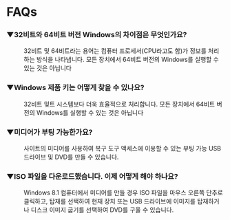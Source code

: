 <h1>FAQs</h1>
<dl id="faq">
  <dt><h3><span>▼</span>32비트와 64비트 버전 Windows의 차이점은 무엇인가요?</h3></dt>
  <dd>
    32비트 및 64비트라는 용어는 컴퓨터 프로세서(CPU라고도 함)가 정보를 처리하는 방식을 나타냅니다. 모든 장치에서 64비트 버전의 Windows를 실행할 수 있는 것은 아닙니다
  </dd>
  <dt><h3><span>▼</span>Windows 제품 키는 어떻게 찾을 수 있나요?</h3></dt>
  <dd>
    32비트 및트 시스템보다 더욱 효율적으로 처리합니다. 모든 장치에서 64비트 버전의 Windows를 실행할 수 있는 것은 아닙니다
  </dd>
  <dt><h3><span>▼</span>미디어가 부팅 가능한가요?</h3></dt>
  <dd>
    사이트의 미디어를 사용하여 복구 도구 액세스에 이용할 수 있는 부팅 가능 USB 드라이브 및 DVD를 만들 수 있습니다.
  </dd>
  <dt><h3><span>▼</span>ISO 파일을 다운로드했습니다. 이제 어떻게 해야 하나요?</h3></dt>
  <dd>
    Windows 8.1 컴퓨터에서 미디어를 만들 경우 ISO 파일을 마우스 오른쪽 단추로 클릭하고, 탑재를 선택하여 현재 장치 또는 USB 드라이브에 이미지를 탑재하거나 디스크 이미지 굽기를 선택하여 DVD를 구울 수 있습니다.
  </dd>

</dl>
